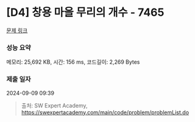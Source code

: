 # [D4] 창용 마을 무리의 개수 - 7465 

[문제 링크](https://swexpertacademy.com/main/code/problem/problemDetail.do?contestProbId=AWngfZVa9XwDFAQU) 

### 성능 요약

메모리: 25,692 KB, 시간: 156 ms, 코드길이: 2,269 Bytes

### 제출 일자

2024-09-09 09:39



> 출처: SW Expert Academy, https://swexpertacademy.com/main/code/problem/problemList.do